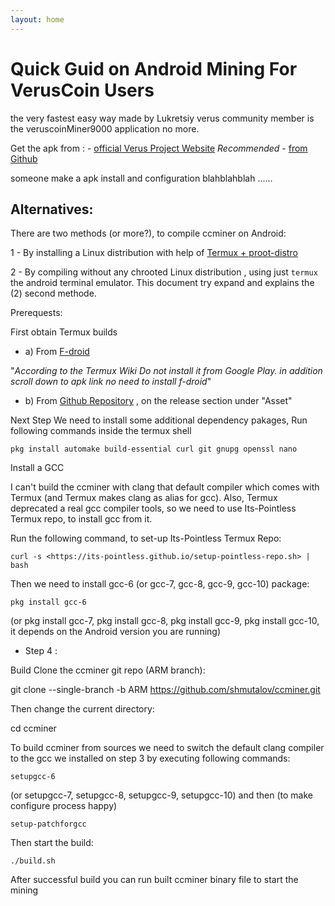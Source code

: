 ```yaml
---
layout: home
---
```


# Quick Guid on Android Mining For VerusCoin Users

the very fastest easy way made by Lukretsiy verus community member
is the veruscoinMiner9000  application no more.

Get the apk from :
      - [official Verus Project Website](https://docs.verus.io/economy/start-mining.html#mobile) *Recommended*
      - [from Github](https://github.com/shmutalov/VerusMiner9000/releases)



someone make a apk install and configuration blahblahblah ......


## Alternatives:

There are two methods (or more?), to compile ccminer on Android:

1 - By installing a Linux distribution with help of [Termux + proot-distro](https://medium.com/veruscoin/mining-veruscoin-on-smartphone-208dbb06905f)

2 - By compiling without any chrooted Linux distribution , 
    using just `termux` the android terminal emulator.
    This document try expand and explains the (2) second methode.


Prerequests: 

First obtain Termux builds 

- a) From [F-droid](https://f-droid.org/packages/com.termux/)
 
 "_According to the Termux Wiki Do not install it from Google Play. in addition 
 scroll down to apk link no need to install f-droid_"

 - b) From [Github Repository](https://github.com/termux/termux-app) , 
    on the release section under "Asset" 


Next Step We need to install some additional dependency pakages,
Run following commands inside the termux shell

```pkg install automake build-essential curl git gnupg openssl nano```

Install a GCC

I can't build the ccminer with clang that default compiler which comes with Termux (and Termux makes clang as alias for gcc). Also,
Termux deprecated a real gcc compiler tools,
so we need to use Its-Pointless Termux repo, to install gcc from it.

Run the following command, to set-up Its-Pointless Termux Repo:

```curl -s <https://its-pointless.github.io/setup-pointless-repo.sh> | bash```

Then we need to install gcc-6 (or gcc-7, gcc-8, gcc-9, gcc-10) package:

```pkg install gcc-6```

(or pkg install gcc-7, pkg install gcc-8, pkg install gcc-9, pkg install gcc-10, it depends on the Android version you are running)

- Step 4 :

Build Clone the ccminer git repo (ARM branch):

git clone --single-branch -b ARM <https://github.com/shmutalov/ccminer.git>

Then change the current directory:

cd ccminer

To build ccminer from sources we need to switch the default clang compiler to the gcc we installed on step 3 by
executing following commands:

```setupgcc-6```

(or setupgcc-7, setupgcc-8, setupgcc-9, setupgcc-10)
and then (to make configure process happy)

```setup-patchforgcc```

Then start the build:

```./build.sh```

After successful build you can run built ccminer binary file to start the mining
